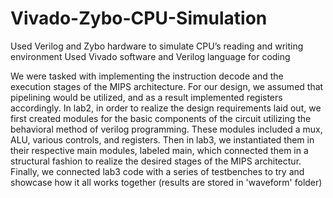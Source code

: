 # Vivado-Zybo-CPU-Simulation
Used Verilog and Zybo hardware to simulate CPU’s reading and writing environment
Used Vivado software and Verilog language for coding

We were tasked with implementing the instruction decode and the execution stages of the MIPS architecture. For our design, we assumed that pipelining would be utilized, and as a result implemented registers accordingly. In lab2, in order to realize the design requirements laid out, we first created modules for the basic components of the circuit utilizing the behavioral method of verilog programming. These modules included a mux, ALU, various controls, and registers. Then in lab3, we instantiated them in their respective main modules, labeled main, which connected them in a structural fashion to realize the desired stages of the MIPS architectur. Finally, we connected lab3 code with a series of testbenches to try and showcase how it all works together (results are stored in 'waveform' folder)
